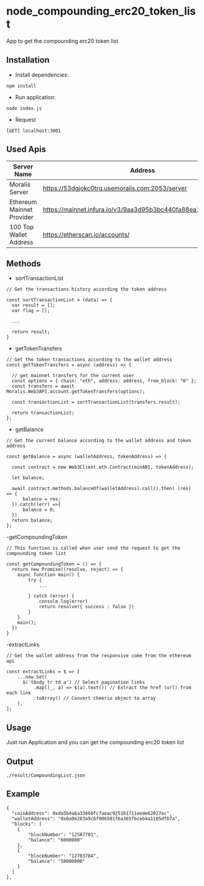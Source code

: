 # node_compounding_erc20_token_list

App to get the compounding erc20 token list

## Installation
- Install dependencies:

```shell
npm install
```

- Run application:

```shell
node index.js

```

- Request
``` 
[GET] localhost:3001
```

## Used Apis
<table role="table">
  <thead>
    <tr>
    <th>Server Name</th>
    <th>Address</th>
    </tr>
  </thead>
  <tbody>
    <tr>
      <td>Moralis Server</td>
      <td><a href="https://53dgjokc0trq.usemoralis.com:2053/server" rel="nofollow">https://53dgjokc0trq.usemoralis.com:2053/server</a></td>
    </tr>
    <tr>
      <td>Ethereum Mainnet Provider</td>
      <td><a href="https://mainnet.infura.io/v3/9aa3d95b3bc440fa88ea12eaa4456161" rel="nofollow">https://mainnet.infura.io/v3/9aa3d95b3bc440fa88ea12eaa4456161</a></td>
    </tr>
    <tr>
      <td>100 Top Wallet Address</td>
      <td><a href="https://etherscan.io/accounts/" rel="nofollow">https://etherscan.io/accounts/</a></td>
    </tr>
  </tbody>
</table>

## Methods
- sortTransactionList

```
// Get the transactions history according the token address

const sortTransactionList = (data) => {
  var result = [];
  var flag = [];
  
  ...

  return result;
}
```

- getTokenTransfers

```
// Get the token transactions according to the wallet address
const getTokenTransfers = async (address) => {

  // get mainnet transfers for the current user
  const options = { chain: "eth", address: address, from_block: "0" };
  const transfers = await Moralis.Web3API.account.getTokenTransfers(options);

  const transactionList = sortTransactionList(transfers.result);

  return transactionList;
};
```

- getBalance

```
// Get the current balance according to the wallet address and token address

const getBalance = async (walletAddress, tokenAddress) => {
    
  const contract = new Web3Client.eth.Contract(minABI, tokenAddress);

  let balance;

  await contract.methods.balanceOf(walletAddress).call().then( (res) => {
      balance = res;
  }).catch((err) =>{
      balance = 0;
  })
  return balance;
};
```

-getCompoundingToken

```
// This function is called when user send the request to get the compounding token list

const getCompoundingToken = () => {
  return new Promise((resolve, reject) => {
    async function main() {
        try {
            ...

        } catch (error) {
            console.log(error)
            return resolve({ success : false })
        }
    }
    main();
  })
}
```

-extractLinks

```
// Get the wallet address from the responsive come from the ethereum api

const extractLinks = $ => [
    ...new Set(
      $('tbody tr td a') // Select pagination links 
          .map((_, a) => $(a).text()) // Extract the href (url) from each link 
          .toArray() // Convert cheerio object to array 
    ),
];
```

## Usage

Just run Application and you can get the compounding erc20 token list

## Output
```
./result/CompoundingList.json
```

## Example
```
{
  "coinAddress": 0xda5b4a6a33860fc7aeac9251b1711eede62027ec",
  "walletAddress": "0x0a9e283a9c6f006501f6a365fbceb4a1105dfb7a",
  "blocks": [
    {
        "blockNumber": "12587701",
        "balance": "6000000"
    },
    {
        "blockNumber": "12703784",
        "balance": "50000000"
    }
  ]
},
```
